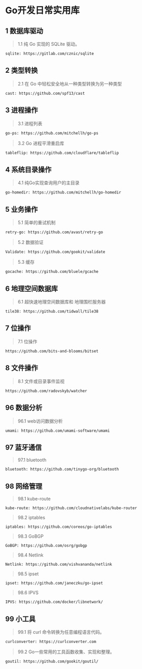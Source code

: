 # Go开发日常实用库

## 1 数据库驱动

> 1.1 纯 Go 实现的 SQLite 驱动。

```url
sqlite: https://gitlab.com/cznic/sqlite
```

## 2 类型转换

> 2.1 在 Go 中轻松安全地从一种类型转换为另一种类型

```url
cast: https://github.com/spf13/cast
```

## 3 进程操作

> 3.1 进程列表

```url
go-ps: https://github.com/mitchellh/go-ps
```

> 3.2 Go 进程平滑重启库

```url
tableflip: https://github.com/cloudflare/tableflip
```

## 4 系统目录操作

> 4.1 纯Go实现查询用户的主目录

```url
go-homedir: https://github.com/mitchellh/go-homedir
```

## 5 业务操作

> 5.1 简单的重试机制

```url
retry-go: https://github.com/avast/retry-go
```

> 5.2 数据验证

```url
Validate: https://github.com/gookit/validate
```

> 5.3 缓存

```url
gocache: https://github.com/bluele/gcache
```

## 6 地理空间数据库

> 6.1 超快速地理空间数据库和
> 地理围栏服务器

```url
tile38: https://github.com/tidwall/tile38
```

## 7 位操作

> 7.1 位操作

```shell
https://github.com/bits-and-blooms/bitset
```

## 8 文件操作

> 8.1 文件或目录事件监视

```shell
https://github.com/radovskyb/watcher
```

## 96 数据分析

> 96.1 web访问数据分析

```url
umami: https://github.com/umami-software/umami
```

## 97 蓝牙通信

> 97.1 bluetooth 

```url
bluetooth: https://github.com/tinygo-org/bluetooth
```

## 98 网络管理

> 98.1 kube-route

```url
kube-route: https://github.com/cloudnativelabs/kube-router
```

> 98.2 iptables

```url
iptables: https://github.com/coreos/go-iptables
```

> 98.3 GoBGP

```url
GoBGP: https://github.com/osrg/gobgp
```

> 98.4 Netlink

```url
Netlink: https://github.com/vishvananda/netlink
```

> 98.5 ipset

```url
ipset: https://github.com/janeczku/go-ipset
```

> 98.6 IPVS

```url
IPVS: https://github.com/docker/libnetwork/
```

## 99 小工具

> 99.1 将 curl 命令转换为任意编程语言代码。

```url
curlconverter: https://curlconverter.com
```

> 99.2 Go一些常用的工具函数收集、实现和整理。

```url
goutil: https://github.com/gookit/goutil/
```
